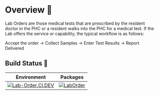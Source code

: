 # Overview 📝

Lab Orders are those medical tests that are prescribed by the resident doctor in the PHC or a resident walks into the PHC for a medical test. If the Lab offers the service or capability, the typical workflow is as follows:

Accept the order → Collect Samples → Enter Test Results → Report Delivered

## Build Status 🚦
| Environment | Packages|
|------|-------|
|[![Lab-Order.CI.DEV](https://github.com/SampoornaSwarajFoundation/PHC_Microservice_LabOrder/actions/workflows/main.yml/badge.svg)](https://github.com/SampoornaSwarajFoundation/PHC_Microservice_LabOrder/actions/workflows/main.yml) | [![LabOrder](https://img.shields.io/badge/docker-laborder-blue?logo=Docker&logoColor=white)](https://github.com/SampoornaSwarajFoundation/PHC_Microservice_LabOrder/pkgs/container/lab-order)|
